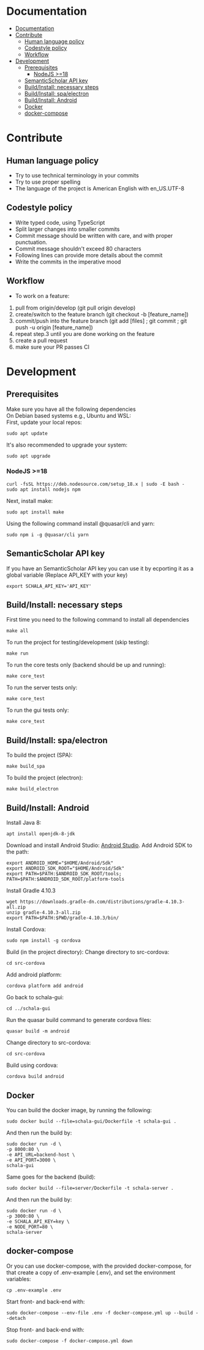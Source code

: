 # Documentation

- [Documentation](#documentation)
- [Contribute](#contribute)
  - [Human language policy](#human-language-policy)
  - [Codestyle policy](#codestyle-policy)
  - [Workflow](#workflow)
- [Development](#development)
  - [Prerequisites](#prerequisites)
    - [NodeJS >=18](#nodejs-18)
  - [SemanticScholar API key](#semanticscholar-api-key)
  - [Build/Install: necessary steps](#buildinstall-necessary-steps)
  - [Build/Install: spa/electron](#buildinstall-spaelectron)
  - [Build/Install: Android](#buildinstall-android)
  - [Docker](#docker)
  - [docker-compose](#docker-compose)

# Contribute
## Human language policy
* Try to use technical terminology in your commits
* Try to use proper spelling
* The language of the project is American English with en_US.UTF-8
## Codestyle policy
* Write typed code, using TypeScript
* Split larger changes into smaller commits
* Commit message should be written with care, and with proper punctuation.
* Commit message shouldn't exceed 80 characters
* Following lines can provide more details about the commit
* Write the commits in the imperative mood
## Workflow
* To work on a feature:
1. pull from origin/develop (git pull origin develop)
2. create/switch to the feature branch (git checkout -b [feature_name])
3. commit/push into the feature branch (git add [files] ; git commit ; git push -u origin [feature_name])
4. repeat step.3 until you are done working on the feature
4. create a pull request
5. make sure your PR passes CI
# Development
## Prerequisites
Make sure you have all the following dependencies <br />
On Debian based systems e.g., Ubuntu and WSL: <br />
First, update your local repos:
```console
sudo apt update
```
It's also recommended to upgrade your system: 
```console
sudo apt upgrade
```
### NodeJS >=18
```console
curl -fsSL https://deb.nodesource.com/setup_18.x | sudo -E bash -
sudo apt install nodejs npm
```
Next, install make:
```console
sudo apt install make
```
Using the following command install @quasar/cli and yarn:
```console
sudo npm i -g @quasar/cli yarn
```
## SemanticScholar API key
If you have an SemanticScholar API key you can use it by ecporting it as a global variable (Replace API_KEY with your key)
```console
export SCHALA_API_KEY='API_KEY'
```
## Build/Install: necessary steps
First time you need to the following command to install all dependencies
```console
make all
```
To run the project for testing/development (skip testing):
```console
make run
```
To run the core tests only (backend should be up and running):
```console
make core_test
```
To run the server tests only:
```console
make core_test
```
To run the gui tests only:
```console
make core_test
```
## Build/Install: spa/electron
To build the project (SPA):
```console
make build_spa
```
To build the project (electron):
```console
make build_electron
```
## Build/Install: Android
Install Java 8:
```console
apt install openjdk-8-jdk
```
Download and install Android Studio: [Android Studio](https://developer.android.com/studio).
Add Android SDK to the path:
```console
export ANDROID_HOME="$HOME/Android/Sdk"
export ANDROID_SDK_ROOT="$HOME/Android/Sdk"
export PATH=$PATH:$ANDROID_SDK_ROOT/tools; PATH=$PATH:$ANDROID_SDK_ROOT/platform-tools
```
Install Gradle 4.10.3
```console
wget https://downloads.gradle-dn.com/distributions/gradle-4.10.3-all.zip
unzip gradle-4.10.3-all.zip
export PATH=$PATH:$PWD/gradle-4.10.3/bin/
```
Install Cordova:
```console
sudo npm install -g cordova
```
Build (in the project directory):
Change directory to src-cordova:
```console
cd src-cordova
```
Add android platform:
```console
cordova platform add android
```
Go back to schala-gui:
```console
cd ../schala-gui
```
Run the quasar build command to generate cordova files:
```console
quasar build -m android
```
Change directory to src-cordova:
```console
cd src-cordova
```
Build using cordova:
```console
cordova build android
```
## Docker
You can build the docker image, by running the following:
```console
sudo docker build --file=schala-gui/Dockerfile -t schala-gui .
```
And then run the build by:
```console
sudo docker run -d \
-p 8000:80 \
-e API_URL=backend-host \
-e API_PORT=3000 \
schala-gui
```
Same goes for the backend (build):
```console
sudo docker build --file=server/Dockerfile -t schala-server .
```
And then run the build by:
```console
sudo docker run -d \
-p 3000:80 \
-e SCHALA_API_KEY=key \
-e NODE_PORT=80 \
schala-server
```
## docker-compose
Or you can use docker-compose, with the provided docker-compose, for that create a copy of .env-example (.env), and set the environment variables:
```console
cp .env-example .env
```
Start front- and back-end with: 
```console
sudo docker-compose --env-file .env -f docker-compose.yml up --build --detach
```
Stop front- and back-end with: 
```console
sudo docker-compose -f docker-compose.yml down
```